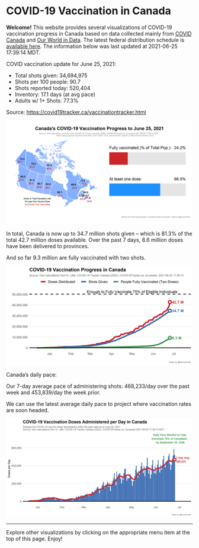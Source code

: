 COVID-19 Vaccination in Canada
==============================

**Welcome!** This website provides several visualizations of COVID-19
vaccination progress in Canada based on data collected mainly from
[COVID Canada](https://covid19tracker.ca/vaccinationtracker.html) and
[Our World in Data](https://ourworldindata.org/covid-vaccinations). The
latest federal distribution schedule is [available
here](https://www.canada.ca/en/public-health/services/diseases/2019-novel-coronavirus-infection/prevention-risks/covid-19-vaccine-treatment/vaccine-rollout.html).
The information below was last updated at 2021-06-25 17:39:14 MDT.

COVID vaccination update for June 25, 2021:

-   Total shots given: 34,694,975
-   Shots per 100 people: 90.7
-   Shots reported today: 520,404
-   Inventory: 17.1 days (at avg pace)
-   Adults w/ 1+ Shots: 77.3%

Source:
<a href="https://covid19tracker.ca/vaccinationtracker.html" class="uri">https://covid19tracker.ca/vaccinationtracker.html</a>

![](Plots/plot_main.png)

In total, Canada is now up to 34.7 million shots given – which is 81.3%
of the total 42.7 million doses available. Over the past 7 days, 8.6
million doses have been delivered to provinces.

And so far 9.3 million are fully vaccinated with two shots.

![](Plots/plot_total.png)

Canada’s daily pace:

Our 7-day average pace of administering shots: 468,233/day over the past
week and 453,839/day the week prior.

We can use the latest average daily pace to project where vaccination
rates are soon headed.

![](Plots/pace_national.png)

------------------------------------------------------------------------

Explore other visualizations by clicking on the appropriate menu item at
the top of this page. Enjoy!
